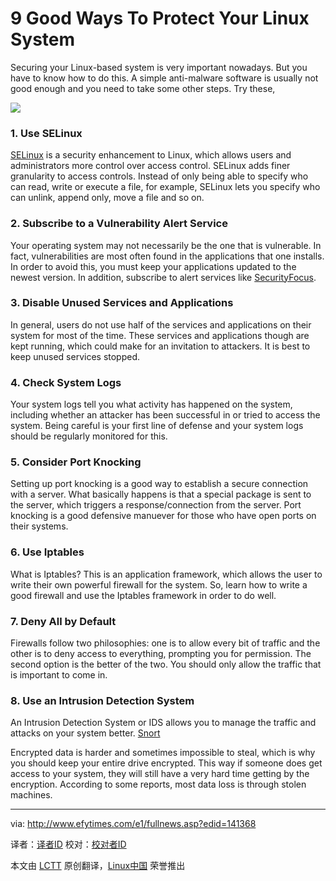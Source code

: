 9 Good Ways To Protect Your Linux System
================================================================================
Securing your Linux-based system is very important nowadays. But you have to know how to do this. A simple anti-malware software is usually not good enough and you need to take some other steps. Try these,

![](http://www.efytimes.com/admin/useradmin/photo/2Rak10143PM6172014.jpeg)

### 1. Use SELinux ###

[SELinux][1] is a security enhancement to Linux, which allows users and administrators more control over access control. SELinux adds finer granularity to access controls. Instead of only being able to specify who can read, write or execute a file, for example, SELinux lets you specify who can unlink, append only, move a file and so on.

### 2. Subscribe to a Vulnerability Alert Service ###

Your operating system may not necessarily be the one that is vulnerable. In fact, vulnerabilities are most often found in the applications that one installs. In order to avoid this, you must keep your applications updated to the newest version. In addition, subscribe to alert services like [SecurityFocus][2].

### 3. Disable Unused Services and Applications ###

In general, users do not use half of the services and applications on their system for most of the time. These services and applications though are kept running, which could make for an invitation to attackers. It is best to keep unused services stopped.

### 4. Check System Logs ###

Your system logs tell you what activity has happened on the system, including whether an attacker has been successful in or tried to access the system. Being careful is your first line of defense and your system logs should be regularly monitored for this.

### 5. Consider Port Knocking ###

Setting up port knocking is a good way to establish a secure connection with a server. What basically happens is that a special package is sent to the server, which triggers a response/connection from the server. Port knocking is a good defensive manuever for those who have open ports on their systems.

### 6. Use Iptables ###

What is Iptables? This is an application framework, which allows the user to write their own powerful firewall for the system. So, learn how to write a good firewall and use the Iptables framework in order to do well.

### 7. Deny All by Default ###

Firewalls follow two philosophies: one is to allow every bit of traffic and the other is to deny access to everything, prompting you for permission. The second option is the better of the two. You should only allow the traffic that is important to come in.

### 8. Use an Intrusion Detection System ###

An Intrusion Detection System or IDS allows you to manage the traffic and attacks on your system better. [Snort][3]

Encrypted data is harder and sometimes impossible to steal, which is why you should keep your entire drive encrypted. This way if someone does get access to your system, they will still have a very hard time getting by the encryption. According to some reports, most data loss is through stolen machines. 

--------------------------------------------------------------------------------

via: http://www.efytimes.com/e1/fullnews.asp?edid=141368

译者：[译者ID](https://github.com/译者ID) 校对：[校对者ID](https://github.com/校对者ID)

本文由 [LCTT](https://github.com/LCTT/TranslateProject) 原创翻译，[Linux中国](http://linux.cn/) 荣誉推出

[1]:http://selinuxproject.org/page/Main_Page
[2]:http://www.securityfocus.com/rss/vulnerabilities.xml
[3]:http://www.snort.org/